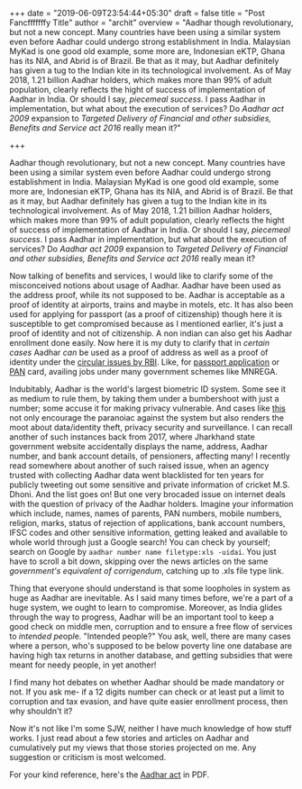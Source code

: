 +++
date = "2019-06-09T23:54:44+05:30"
draft = false
title = "Post Fancfffffffy Title"
author = "archit"
overview = "Aadhar though revolutionary, but not a new concept. Many countries have been using a similar system even before Aadhar could undergo strong establishment in India. Malaysian MyKad is one good old example, some more are, Indonesian eKTP, Ghana has its NIA, and Abrid is of Brazil. Be that as it may, but Aadhar definitely has given a tug to the Indian kite in its technological involvement. As of May 2018, 1.21 billion Aadhar holders, which makes  more than 99% of adult population, clearly reflects the hight of success of implementation of Aadhar in India. Or should I say, *piecemeal success*. I pass Aadhar in implementation, but what about the execution of services? Do *Aadhar act 2009* expansion to *Targeted Delivery of Financial and other subsidies, Benefits and Service act 2016* really mean it?"

+++


Aadhar though revolutionary, but not a new concept. Many countries have been using a similar system even before Aadhar could undergo strong establishment in India. Malaysian MyKad is one good old example, some more are, Indonesian eKTP, Ghana has its NIA, and Abrid is of Brazil. Be that as it may, but Aadhar definitely has given a tug to the Indian kite in its technological involvement. As of May 2018, 1.21 billion Aadhar holders, which makes  more than 99% of adult population, clearly reflects the hight of success of implementation of Aadhar in India. Or should I say, *piecemeal success*. I pass Aadhar in implementation, but what about the execution of services? Do *Aadhar act 2009* expansion to *Targeted Delivery of Financial and other subsidies, Benefits and Service act 2016* really mean it?

 Now talking of benefits and services, I would like to clarify some of the misconceived notions about usage of Aadhar. Aadhar have been used as the address proof, while its not supposed to be. Aadhar is acceptable as a proof of identity at airports, trains and maybe in motels, etc. It has also been used for applying for passport (as a proof of citizenship) though here it is susceptible to get compromised because as I mentioned earlier, it's just a proof of identity and not of citizenship. A non indian can also get his Aadhar enrollment done easily. Now here it is my duty to clarify that in *certain cases* Aadhar *can* be used as a proof of address as well as a proof of identity under the [circular issues by RBI](http://pib.nic.in/newsite/PrintRelease.aspx?relid=98474). Like, for [passport application](https://portal2.passportindia.gov.in/AppOnlineProject/popuponline/AttachmentAdvisorSub?subDocID=7001&minorFlag=1) or [PAN](http://www.thehindu.com/todays-paper/tp-national/jaitley-strongly-defends-pan-Aadhaar-link/article17595902.ece) card, availing jobs under many government schemes like MNREGA.


 Indubitably, Aadhar is the world's largest biometric ID system. Some see it as medium to rule them, by taking them under a bumbershoot with just a  number; some accuse it for making privacy vulnerable. And cases like [this](http://www.opindia.com/2018/07/rohingya-muslims-hyderabad-aadhaar-passport-pancard/) not only encourage the paranoiac against the system but also renders the moot about data/identity theft, privacy security and surveillance. I can recall another of such instances back from 2017, where Jharkhand state government website accidentally displays the name, address, Aadhar number, and bank account details, of pensioners, affecting many! I recently read somewhere about another of such raised issue, when an agency trusted with collecting Aadhar data went blacklisted for ten years for publicly tweeting out some sensitive and private information of cricket M.S. Dhoni. And the list goes on! But one very brocaded issue on internet deals with the question of privacy of the Aadhar holders. Imagine your information which include, names, names of parents, PAN numbers, mobile numbers, religion, marks, status of rejection of applications, bank account numbers, IFSC codes and other sensitive information, getting leaked and available to whole world through just a Google search! You can check by yourself; search on Google by `aadhar number name filetype:xls -uidai`. You just have to scroll a bit down, skipping over the news articles on the same *government's equivalent of corrigendum*, catching up to .xls file type link.



Thing that everyone should understand is that some loopholes in system as huge as Aadhar are inevitable. As I said many times before, we're a part of a huge system, we ought to learn to compromise. Moreover, as India glides through the way to progress, Aadhar will be an important tool to keep a good check on middle men, corruption and to ensure a free flow of services to *i*n*te*nd*ed* *pe*op*l*e. "Intended people?" You ask, well, there are many cases where a person, who's supposed to be below poverty line one database are having high tax returns in another database, and getting subsidies that were meant for needy people, in yet another! 

I find many hot debates on whether Aadhar should be made mandatory or not. If you ask me- if a 12 digits number can check or at least put a limit to corruption and tax evasion, and have quite easier enrollment process, then why shouldn't it?

Now it's not like I'm some SJW, neither I have much knowledge of how stuff works. I just read about a few stories and articles on Aadhar and cumulatively put my views that those stories projected on me. Any suggestion or criticism is most welcomed.

For your kind reference, here's the [Aadhar act](https://drive.google.com/file/d/1bv5p856bZFJFWP2qPYoS_3CyKKwI1lo1/view?usp=drivesdk) in PDF.
